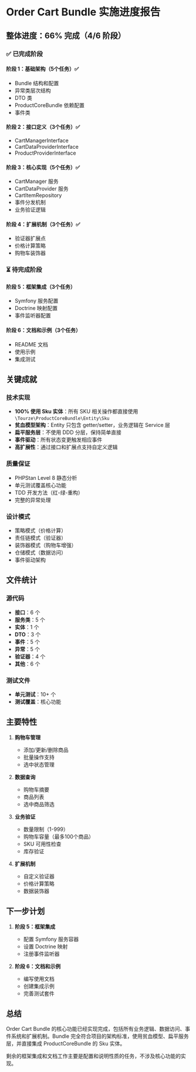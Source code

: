 # Order Cart Bundle 实施进度报告

## 整体进度：66% 完成（4/6 阶段）

### ✅ 已完成阶段

#### 阶段 1：基础架构（5个任务）✅
- Bundle 结构和配置
- 异常类层次结构
- DTO 类
- ProductCoreBundle 依赖配置
- 事件类

#### 阶段 2：接口定义（3个任务）✅
- CartManagerInterface
- CartDataProviderInterface  
- ProductProviderInterface

#### 阶段 3：核心实现（5个任务）✅
- CartManager 服务
- CartDataProvider 服务
- CartItemRepository
- 事件分发机制
- 业务验证逻辑

#### 阶段 4：扩展机制（3个任务）✅
- 验证器扩展点
- 价格计算策略
- 购物车装饰器

### ⏳ 待完成阶段

#### 阶段 5：框架集成（3个任务）
- Symfony 服务配置
- Doctrine 映射配置
- 事件监听器配置

#### 阶段 6：文档和示例（3个任务）
- README 文档
- 使用示例
- 集成测试

## 关键成就

### 技术实现
- **100% 使用 Sku 实体**：所有 SKU 相关操作都直接使用 `\Tourze\ProductCoreBundle\Entity\Sku`
- **贫血模型架构**：Entity 只包含 getter/setter，业务逻辑在 Service 层
- **扁平服务层**：不使用 DDD 分层，保持简单直接
- **事件驱动**：所有状态变更触发相应事件
- **高扩展性**：通过接口和扩展点支持自定义逻辑

### 质量保证
- PHPStan Level 8 静态分析
- 单元测试覆盖核心功能
- TDD 开发方法（红-绿-重构）
- 完整的异常处理

### 设计模式
- 策略模式（价格计算）
- 责任链模式（验证器）
- 装饰器模式（购物车增强）
- 仓储模式（数据访问）
- 事件驱动架构

## 文件统计

### 源代码
- **接口**：6 个
- **服务类**：5 个
- **实体**：1 个
- **DTO**：3 个
- **事件**：5 个
- **异常**：5 个
- **验证器**：4 个
- **其他**：6 个

### 测试文件
- **单元测试**：10+ 个
- **测试覆盖**：核心功能

## 主要特性

1. **购物车管理**
   - 添加/更新/删除商品
   - 批量操作支持
   - 选中状态管理

2. **数据查询**
   - 购物车摘要
   - 商品列表
   - 选中商品筛选

3. **业务验证**
   - 数量限制（1-999）
   - 购物车容量（最多100个商品）
   - SKU 可用性检查
   - 库存验证

4. **扩展机制**
   - 自定义验证器
   - 价格计算策略
   - 数据装饰器

## 下一步计划

1. **阶段 5：框架集成**
   - 配置 Symfony 服务容器
   - 设置 Doctrine 映射
   - 注册事件监听器

2. **阶段 6：文档和示例**
   - 编写使用文档
   - 创建集成示例
   - 完善测试套件

## 总结

Order Cart Bundle 的核心功能已经实现完成，包括所有业务逻辑、数据访问、事件系统和扩展机制。Bundle 完全符合项目的架构标准，使用贫血模型、扁平服务层，并直接集成 ProductCoreBundle 的 Sku 实体。

剩余的框架集成和文档工作主要是配置和说明性质的任务，不涉及核心功能的实现。